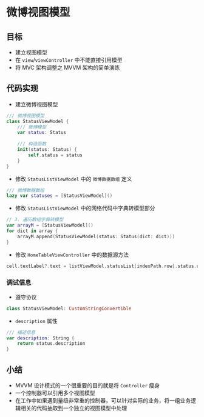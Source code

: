 # 微博视图模型

## 目标

* 建立视图模型
* 在 `view`/`viewController` 中不能直接引用模型
* 将 MVC 架构调整之 MVVM 架构的简单演练

## 代码实现

* 建立微博视图模型

```swift
/// 微博视图模型
class StatusViewModel {
    /// 微博模型
    var status: Status
    
    /// 构造函数
    init(status: Status) {
        self.status = status
    }
}
```

* 修改 `StatusListViewModel` 中的 `微博数据数组` 定义

```swift
/// 微博数据数组
lazy var statuses = [StatusViewModel]()
```

* 修改 `StatusListViewModel` 中的网络代码中字典转模型部分

```swift
// 3. 遍历数组字典转模型
var arrayM = [StatusViewModel]()
for dict in array {
    arrayM.append(StatusViewModel(status: Status(dict: dict)))
}
```

* 修改 `HomeTableViewController` 中的数据源方法

```swift
cell.textLabel?.text = listViewModel.statusList[indexPath.row].status.user?.screen_name
```

### 调试信息

* 遵守协议

```swift
class StatusViewModel: CustomStringConvertible
```

* `description` 属性

```swift
/// 描述信息
var description: String {
    return status.description
}
```

## 小结

* MVVM 设计模式的一个很重要的目的就是将 `Controller` 瘦身
* 一个控制器可以引用多个视图模型
* 在工作中如果遇到量级非常重的控制器，可以针对实际的业务，将一组业务逻辑相关的代码抽取到一个独立的视图模型中处理
